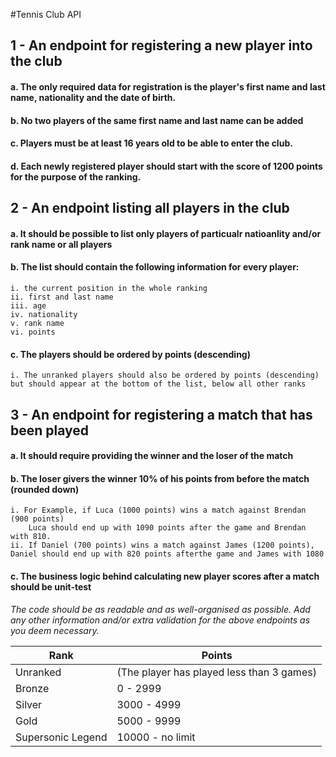 #Tennis Club API

## 1 - An endpoint for registering a new player into the club
#### a. The only required data for registration is the player's first name and last name, nationality and the date of birth.
#### b. No two players of the same first name and last name can be added
#### c. Players must be at least 16 years old to be able to enter the club. 
#### d. Each newly registered player should start with the score of 1200 points for the purpose of the ranking. 


## 2 - An endpoint listing all players in the club
#### a. It should be possible to list only players of particualr natioanlity and/or rank name or all players
#### b. The list should contain the following information for every player:
    i. the current position in the whole ranking
    ii. first and last name
    iii. age
    iv. nationality
    v. rank name
    vi. points
#### c. The players should be ordered by points (descending)
    i. The unranked players should also be ordered by points (descending) but should appear at the bottom of the list, below all other ranks

## 3 - An endpoint for registering a match that has been played
#### a. It should require providing the winner and the loser of the match
#### b. The loser givers the winner 10% of his points from before the match (rounded down)
    i. For Example, if Luca (1000 points) wins a match against Brendan (900 points)
        Luca should end up with 1090 points after the game and Brendan with 810.
    ii. If Daniel (700 points) wins a match against James (1200 points), Daniel should end up with 820 points afterthe game and James with 1080
#### c. The business logic behind calculating new player scores after a match should be unit-test

_The code should be as readable and as well-organised as possible. 
Add any other information and/or extra validation for the above endpoints as you deem necessary._

| Rank | Points |
| ------ | ----------- |
| Unranked   | (The player has played less than 3 games) |
| Bronze   | 0 - 2999 |
| Silver   | 3000 - 4999 |
| Gold   | 5000 - 9999 |
| Supersonic Legend   | 10000 - no limit |
